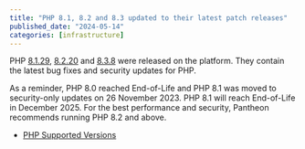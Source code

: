 ```yaml
---
title: "PHP 8.1, 8.2 and 8.3 updated to their latest patch releases"
published_date: "2024-05-14"
categories: [infrastructure]
---
```

PHP [8.1.29](https://www.php.net/ChangeLog-8.php#8.1.29), [8.2.20](https://www.php.net/ChangeLog-8.php#8.2.20) and [8.3.8](https://www.php.net/ChangeLog-8.php#8.3.8) were released on the platform. They contain the latest bug fixes and security updates for PHP.

As a reminder, PHP 8.0 reached End-of-Life and PHP 8.1 was moved to security-only updates on 26 November 2023. PHP 8.1 will reach End-of-Life in December 2025. For the best performance and security, Pantheon recommends running PHP 8.2 and above.

* [PHP Supported Versions](https://www.php.net/supported-versions.php)
